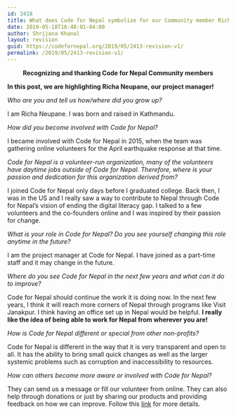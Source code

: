 ```yaml
---
id: 2418
title: What does Code for Nepal symbolize for our Community member Richa?
date: 2019-05-18T16:48:01-04:00
author: Shrijana Khanal
layout: revision
guid: https://codefornepal.org/2019/05/2413-revision-v1/
permalink: /2019/05/2413-revision-v1/
---
```

<p style="text-align:center">
  <strong>Recognizing and thanking Code for Nepal Community members</strong>
</p>

<p style="text-align:left">
  <strong>In this post, we are highlighting Richa Neupane, our project manager!</strong>
</p>

_Who are you and tell us how/where did you grow up?_ 

I am Richa Neupane. I was born and raised in Kathmandu.

_How did you become involved with Code for Nepal?_ 

I became involved with Code for Nepal in 2015, when the team was gathering online volunteers for the April earthquake response at that time.

_Code for Nepal is a volunteer-run organization, many of the volunteers have daytime jobs outside of Code for Nepal. Therefore, where is your passion and dedication for this organization derived from?_

I joined Code for Nepal only days before I graduated college. Back then, I was in the US and I really saw a way to contribute to Nepal through Code for Nepal’s vision of ending the digital literacy gap. I talked to a few volunteers and the co-founders online and I was inspired by their passion for change.

_What is your role in Code for Nepal? Do you see yourself changing this role anytime in the future?_

I am the project manager at Code for Nepal. I have joined as a part-time staff and it may change in the future.

_Where do you see Code for Nepal in the next few years and what can it do to improve?_ 

Code for Nepal should continue the work it is doing now. In the next few years, I think it will reach more corners of Nepal through programs like Visit Janakpur. I think having an office set up in Nepal would be helpful. **I really like the idea of being able to work for Nepal from wherever you are!**

_How is Code for Nepal different or special from other non-profits?_

Code for Nepal is different in the way that it is very transparent and open to all. It has the ability to bring small quick changes as well as the larger systemic problems such as corruption and inaccessibility to resources.

_How can others become more aware or involved with Code for Nepal?_

They can send us a message or fill our volunteer from online. They can also help through donations or just by sharing our products and providing feedback on how we can improve. Follow this [link](https://codefornepal.org/help/) for more details.